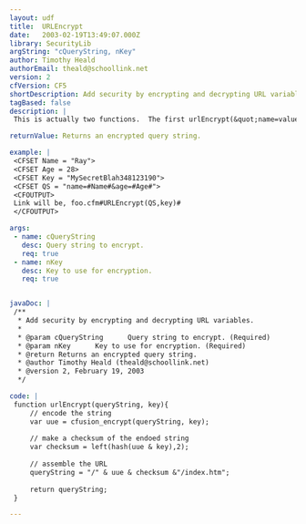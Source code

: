 ```yaml
---
layout: udf
title:  URLEncrypt
date:   2003-02-19T13:49:07.000Z
library: SecurityLib
argString: "cQueryString, nKey"
author: Timothy Heald
authorEmail: theald@schoollink.net
version: 2
cfVersion: CF5
shortDescription: Add security by encrypting and decrypting URL variables.
tagBased: false
description: |
 This is actually two functions.  The first urlEncrypt(&quot;name=value&amp;name=value&amp;name=value&quot;,key) you use when you would have a link or an action that you would be setting url variables in.  The second urlDecrypt(key) you use on whatever page you are calling, or using as the form action page.

returnValue: Returns an encrypted query string.

example: |
 <CFSET Name = "Ray">
 <CFSET Age = 28>
 <CFSET Key = "MySecretBlah348123190">
 <CFSET QS = "name=#Name#&age=#Age#">
 <CFOUTPUT>
 Link will be, foo.cfm#URLEncrypt(QS,key)#
 </CFOUTPUT>

args:
 - name: cQueryString
   desc: Query string to encrypt.
   req: true
 - name: nKey
   desc: Key to use for encryption.
   req: true


javaDoc: |
 /**
  * Add security by encrypting and decrypting URL variables.
  * 
  * @param cQueryString      Query string to encrypt. (Required)
  * @param nKey      Key to use for encryption. (Required)
  * @return Returns an encrypted query string. 
  * @author Timothy Heald (theald@schoollink.net) 
  * @version 2, February 19, 2003 
  */

code: |
 function urlEncrypt(queryString, key){
     // encode the string
     var uue = cfusion_encrypt(queryString, key);
         
     // make a checksum of the endoed string
     var checksum = left(hash(uue & key),2);
         
     // assemble the URL
     queryString = "/" & uue & checksum &"/index.htm";
         
     return queryString;
 }

---
```


